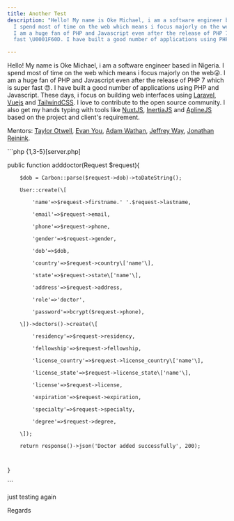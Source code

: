 ```yaml
---
title: Another Test
description: "Hello! My name is Oke Michael, i am a software engineer based in Nigeria.
  I spend most of time on the web which means i focus majorly on the web\U0001F61C.
  I am a huge fan of PHP and Javascript even after the release of PHP 7 which is super
  fast \U0001F60D. I have built a good number of applications using PHP and Javascript."

---
```

Hello! My name is Oke Michael, i am a software engineer based in Nigeria. I spend most of time on the web which means i focus majorly on the web😜. I am a huge fan of PHP and Javascript even after the release of PHP 7 which is super fast 😍. I have built a good number of applications using PHP and Javascript. These days, i focus on building web interfaces using [Laravel](https://laravel.com/), [Vuejs](https://vuejs.org/) and [TailwindCSS](https://tailwindcss.com/). I love to contribute to the open source community. I also get my hands typing with tools like [NuxtJS](https://nuxtjs.org/), [InertiaJS](https://inertiajs.com/) and [AplineJS](https://github.com/alpinejs/alpine) based on the project and client's requirement.

Mentors: [Taylor Otwell](htts://twitter.com/taylorotwell), [Evan You](https://twitter.com/youyuxi), [Adam Wathan](https://twitter.com/adamwathan), [Jeffrey Way](https://twitter/jeffrey_way), [Jonathan Reinink](https://twitter.com/reinink).

\`\`\`php {1,3-5}\[server.php\]

public function adddoctor(Request $request){

        

        $dob = Carbon::parse($request->dob)->toDateString();

        User::create(\[

            'name'=>$request->firstname.' '.$request->lastname,

            'email'=>$request->email,

            'phone'=>$request->phone,

            'gender'=>$request->gender,

            'dob'=>$dob,

            'country'=>$request->country\['name'\],

            'state'=>$request->state\['name'\],

            'address'=>$request->address,

            'role'=>'doctor',

            'password'=>bcrypt($request->phone),

        \])->doctors()->create(\[

            'residency'=>$request->residency,

            'fellowship'=>$request->fellowship,

            'license_country'=>$request->license_country\['name'\],

            'license_state'=>$request->license_state\['name'\],

            'license'=>$request->license,

            'expiration'=>$request->expiration,

            'specialty'=>$request->specialty,

            'degree'=>$request->degree,

        \]);

        return response()->json('Doctor added successfully', 200);

        

    }

\`\`\`

just testing again

Regards